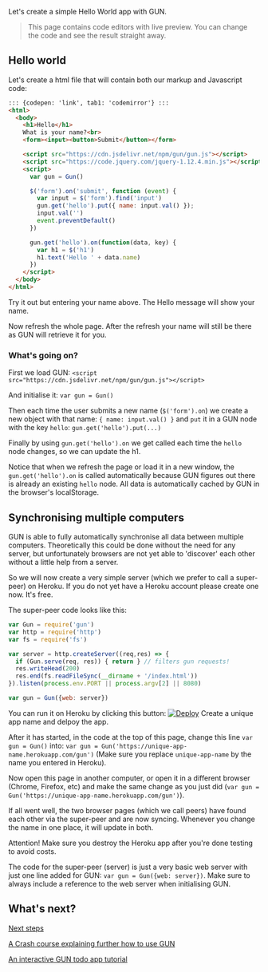 Let's create a simple Hello World app with GUN.

>This page contains code editors with live preview. You can change the code and see the result straight away.

## Hello world

Let's create a html file that will contain both our markup and Javascript code:

```html
::: {codepen: 'link', tab1: 'codemirror'} :::
<html>
  <body>
    <h1>Hello</h1>
    What is your name?<br>
    <form><input><button>Submit</button></form>

    <script src="https://cdn.jsdelivr.net/npm/gun/gun.js"></script>
    <script src="https://code.jquery.com/jquery-1.12.4.min.js"></script>
    <script>
      var gun = Gun()

      $('form').on('submit', function (event) {
        var input = $('form').find('input')
        gun.get('hello').put({ name: input.val() });
        input.val('')
        event.preventDefault()
      })

      gun.get('hello').on(function(data, key) {
        var h1 = $('h1')
        h1.text('Hello ' + data.name)
      })
    </script>
  </body>
</html>
```

Try it out but entering your name above. The Hello message will show your name.

Now refresh the whole page. After the refresh your name will still be there as GUN will retrieve it for you.

### What's going on?

First we load GUN:
`<script src="https://cdn.jsdelivr.net/npm/gun/gun.js"></script>`

And initialise it:
`var gun = Gun()`

Then each time the user submits a new name (`$('form').on`) we create a new object with that name: `{ name: input.val() }` and `put` it in a GUN node with the key `hello`:
`gun.get('hello').put(...)`

Finally by using `gun.get('hello').on` we get called each time the `hello` node changes, so we can update the h1.

Notice that when we refresh the page or load it in a new window, the `gun.get('hello').on` is called automatically because GUN figures out there is already an existing `hello` node. All data is automatically cached by GUN in the browser's localStorage.

## Synchronising multiple computers

GUN is able to fully automatically synchronise all data between multiple computers. Theoretically this could be done without the need for any server, but unfortunately browsers are not yet able to 'discover' each other without a little help from a server.

So we will now create a very simple server (which we prefer to call a super-peer) on Heroku. If you do not yet have a Heroku account please create one now. It's free.

The super-peer code looks like this:

```javascript
var Gun = require('gun')
var http = require('http')
var fs = require('fs')

var server = http.createServer((req,res) => {
  if (Gun.serve(req, res)) { return } // filters gun requests!
  res.writeHead(200)
  res.end(fs.readFileSync(__dirname + '/index.html'))
}).listen(process.env.PORT || process.argv[2] || 8080)

var gun = Gun({web: server})
```

You can run it on Heroku by clicking this button:
[![Deploy](https://www.herokucdn.com/deploy/button.svg)](https://heroku.com/deploy?template=https://github.com/robertheessels/gun-super-peer-example)
Create a unique app name and delpoy the app.

After it has started, in the code at the top of this page, change this line `var gun = Gun()` into: `var gun = Gun('https://unique-app-name.herokuapp.com/gun')` (Make sure you replace `unique-app-name` by the name you entered in Heroku).

Now open this page in another computer, or open it in a different browser (Chrome, Firefox, etc) and make the same change as you just did (`var gun = Gun('https://unique-app-name.herokuapp.com/gun')`).

If all went well, the two browser pages (which we call peers) have found each other via the super-peer and are now syncing. Whenever you change the name in one place, it will update in both.

Attention! Make sure you destroy the Heroku app after you're done testing to avoid costs.

The code for the super-peer (server) is just a very basic web server with just one line added for GUN: `var gun = Gun({web: server})`. Make sure to always include a reference to the web server when initialising GUN.

## What's next?

[Next steps](Next-Steps)

[A Crash course explaining further how to use GUN](Crash-Course)

[An interactive GUN todo app tutorial](Basic-Todo-App-Tutorial)